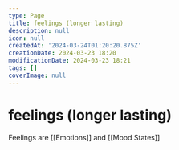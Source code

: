 ```yaml
---
type: Page
title: feelings (longer lasting)
description: null
icon: null
createdAt: '2024-03-24T01:20:20.875Z'
creationDate: 2024-03-23 18:20
modificationDate: 2024-03-23 18:21
tags: []
coverImage: null
---
```


# feelings (longer lasting)

Feelings are [[Emotions]] and [[Mood States]]

